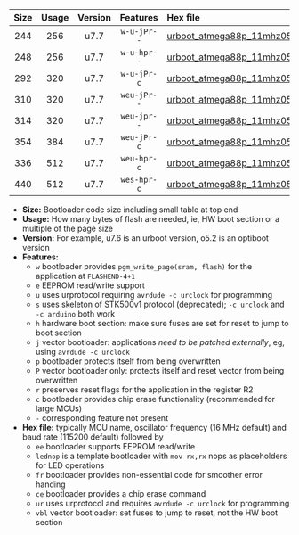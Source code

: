 |Size|Usage|Version|Features|Hex file|
|:-:|:-:|:-:|:-:|:--|
|244|256|u7.7|`w-u-jPr--`|[urboot_atmega88p_11mhz0592_19200bps_lednop_ur_vbl.hex](https://raw.githubusercontent.com/stefanrueger/urboot.hex/main/mcus/atmega88p/fcpu_11mhz0592/19200_bps/urboot_atmega88p_11mhz0592_19200bps_lednop_ur_vbl.hex)|
|248|256|u7.7|`w-u-hpr--`|[urboot_atmega88p_11mhz0592_19200bps_lednop_fr_ur.hex](https://raw.githubusercontent.com/stefanrueger/urboot.hex/main/mcus/atmega88p/fcpu_11mhz0592/19200_bps/urboot_atmega88p_11mhz0592_19200bps_lednop_fr_ur.hex)|
|292|320|u7.7|`w-u-jPr-c`|[urboot_atmega88p_11mhz0592_19200bps_lednop_fr_ce_ur_vbl.hex](https://raw.githubusercontent.com/stefanrueger/urboot.hex/main/mcus/atmega88p/fcpu_11mhz0592/19200_bps/urboot_atmega88p_11mhz0592_19200bps_lednop_fr_ce_ur_vbl.hex)|
|310|320|u7.7|`weu-jPr--`|[urboot_atmega88p_11mhz0592_19200bps_ee_lednop_ur_vbl.hex](https://raw.githubusercontent.com/stefanrueger/urboot.hex/main/mcus/atmega88p/fcpu_11mhz0592/19200_bps/urboot_atmega88p_11mhz0592_19200bps_ee_lednop_ur_vbl.hex)|
|314|320|u7.7|`weu-jpr--`|[urboot_atmega88p_11mhz0592_19200bps_ee_lednop_fr_ur_vbl.hex](https://raw.githubusercontent.com/stefanrueger/urboot.hex/main/mcus/atmega88p/fcpu_11mhz0592/19200_bps/urboot_atmega88p_11mhz0592_19200bps_ee_lednop_fr_ur_vbl.hex)|
|354|384|u7.7|`weu-jPr-c`|[urboot_atmega88p_11mhz0592_19200bps_ee_lednop_fr_ce_ur_vbl.hex](https://raw.githubusercontent.com/stefanrueger/urboot.hex/main/mcus/atmega88p/fcpu_11mhz0592/19200_bps/urboot_atmega88p_11mhz0592_19200bps_ee_lednop_fr_ce_ur_vbl.hex)|
|336|512|u7.7|`weu-hpr-c`|[urboot_atmega88p_11mhz0592_19200bps_ee_lednop_fr_ce_ur.hex](https://raw.githubusercontent.com/stefanrueger/urboot.hex/main/mcus/atmega88p/fcpu_11mhz0592/19200_bps/urboot_atmega88p_11mhz0592_19200bps_ee_lednop_fr_ce_ur.hex)|
|440|512|u7.7|`wes-hpr-c`|[urboot_atmega88p_11mhz0592_19200bps_ee_lednop_fr_ce.hex](https://raw.githubusercontent.com/stefanrueger/urboot.hex/main/mcus/atmega88p/fcpu_11mhz0592/19200_bps/urboot_atmega88p_11mhz0592_19200bps_ee_lednop_fr_ce.hex)|

- **Size:** Bootloader code size including small table at top end
- **Usage:** How many bytes of flash are needed, ie, HW boot section or a multiple of the page size
- **Version:** For example, u7.6 is an urboot version, o5.2 is an optiboot version
- **Features:**
  + `w` bootloader provides `pgm_write_page(sram, flash)` for the application at `FLASHEND-4+1`
  + `e` EEPROM read/write support
  + `u` uses urprotocol requiring `avrdude -c urclock` for programming
  + `s` uses skeleton of STK500v1 protocol (deprecated); `-c urclock` and `-c arduino` both work
  + `h` hardware boot section: make sure fuses are set for reset to jump to boot section
  + `j` vector bootloader: applications *need to be patched externally*, eg, using `avrdude -c urclock`
  + `p` bootloader protects itself from being overwritten
  + `P` vector bootloader only: protects itself and reset vector from being overwritten
  + `r` preserves reset flags for the application in the register R2
  + `c` bootloader provides chip erase functionality (recommended for large MCUs)
  + `-` corresponding feature not present
- **Hex file:** typically MCU name, oscillator frequency (16 MHz default) and baud rate (115200 default) followed by
  + `ee` bootloader supports EEPROM read/write
  + `lednop` is a template bootloader with `mov rx,rx` nops as placeholders for LED operations
  + `fr` bootloader provides non-essential code for smoother error handing
  + `ce` bootloader provides a chip erase command
  + `ur` uses urprotocol and requires `avrdude -c urclock` for programming
  + `vbl` vector bootloader: set fuses to jump to reset, not the HW boot section
